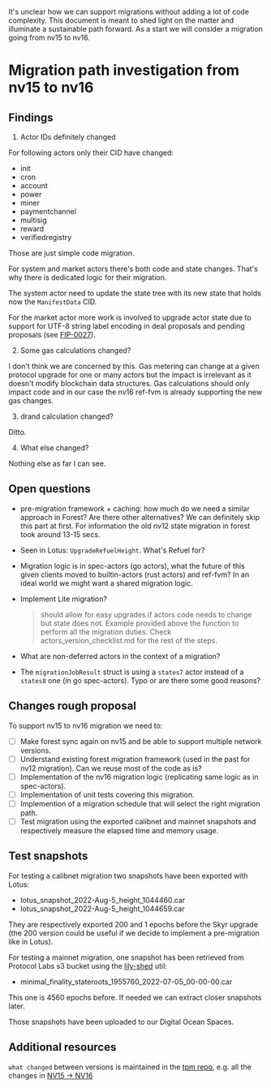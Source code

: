 It's unclear how we can support migrations without adding a lot of code complexity. This document is meant to shed light on the matter and illuminate a sustainable path forward.
As a start we will consider a migration going from nv15 to nv16.

# Migration path investigation from nv15 to nv16

## Findings

1) Actor IDs definitely changed

For following actors only their CID have changed:
- init
- cron
- account
- power
- miner
- paymentchannel
- multisig
- reward
- verifiedregistry

Those are just simple code migration.

For system and market actors there's both code and state changes. That's why there is dedicated logic for their migration.

The system actor need to update the state tree with its new state that holds now the `ManifestData` CID.

For the market actor more work is involved to upgrade actor state due to support for UTF-8 string label encoding in deal proposals and pending proposals (see [FIP-0027](https://github.com/filecoin-project/FIPs/blob/master/FIPS/fip-0027.md)).

2) Some gas calculations changed?

I don't think we are concerned by this. Gas metering can change at a given protocol upgrade for one or many actors but the impact is irrelevant as it doesn't modify blockchain data structures. Gas calculations should only impact code and in our case the nv16 ref-fvm is already supporting the new gas changes.

3) drand calculation changed?

Ditto.

4) What else changed?

Nothing else as far I can see.

## Open questions

- pre-migration framework + caching: how much do we need a similar approach in Forest?
  Are there other alternatives? We can definitely skip this part at first.
  For information the old nv12 state migration in forest took around 13-15 secs.

- Seen in Lotus: `UpgradeRefuelHeight`. What's Refuel for?

- Migration logic is in spec-actors (go actors), what the future of this given clients moved to builtin-actors (rust actors) and ref-fvm? In an ideal world we might want a shared migration logic.

- Implement Lite migration?
  > should allow for easy upgrades if actors code needs to change but state does not. Example provided above the function to perform all the migration duties. Check actors_version_checklist.md for the rest of the steps.

- What are non-deferred actors in the context of a migration?

- The `migrationJobResult` struct is using a `states7` actor instead of a `states8` one (in go spec-actors).
  Typo or are there some good reasons?

## Changes rough proposal

To support nv15 to nv16 migration we need to:

- [ ] Make forest sync again on nv15 and be able to support multiple network versions.
- [ ] Understand existing forest migration framework (used in the past for nv12 migration). Can we reuse most of the code as is?
- [ ] Implementation of the nv16 migration logic (replicating same logic as in spec-actors).
- [ ] Implementation of unit tests covering this migration.
- [ ] Implemention of a migration schedule that will select the right migration path.
- [ ] Test migration using the exported calibnet and mainnet snapshots and respectively measure the elapsed time and memory usage.

## Test snapshots

For testing a calibnet migration two snapshots have been exported with Lotus:
- lotus_snapshot_2022-Aug-5_height_1044460.car
- lotus_snapshot_2022-Aug-5_height_1044659.car

They are respectively exported 200 and 1 epochs before the Skyr upgrade (the 200 version could be useful if we decide to implement a pre-migration like in Lotus).

For testing a mainnet migration, one snapshot has been retrieved from Protocol Labs s3 bucket using the [lily-shed](https://github.com/kasteph/lily-shed/) util:
- minimal_finality_stateroots_1955760_2022-07-05_00-00-00.car

This one is 4560 epochs before. If needed we can extract closer snapshots later.

Those snapshots have been uploaded to our Digital Ocean Spaces.

## Additional resources

`what changed` between versions is maintained in the [tpm repo](https://github.com/filecoin-project/tpm/tree/master/Network%20Upgrades), e.g. all the changes in [NV15 -> NV16](https://github.com/filecoin-project/tpm/blob/master/Network%20Upgrades/v16.md)
